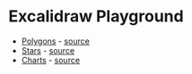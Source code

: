 # Excalidraw Playground

- [Polygons](https://excalidraw.com/#json=5149432844648448,DuvLrwY0lcrsrsCBQztMzw) - [source](excalidraw/polygons.py)
- [Stars](https://excalidraw.com/#json=5174550887137280,GAm2jdzRyXb8D6LdOQKw2A) - [source](excalidraw/stars.py)
- [Charts](https://excalidraw.com/#json=5106584506073088,oxlKC68WRBLwxyvZ4fvXvQ) - [source](excalidraw.charts.py)
